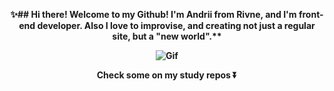 <p align="center">
<strong> 
✨## Hi there! Welcome to my Github! I'm Andrii from Rivne, and I'm front-end developer.
 Also I love to improvise, and creating not just a regular site, but a "new world".**
 </p>
<p align="center">
<img src="https://i.gifer.com/origin/6a/6a215df49524df23bbb9ebbd2da7b45f.gif" alt="Gif" class="picture">
</p>
<p align="center">
Check some on my study repos ⏬
</strong>
</p>
